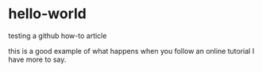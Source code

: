 # hello-world
testing a github how-to article

this is a good example of what happens when you follow an online tutorial
I have more to say.
